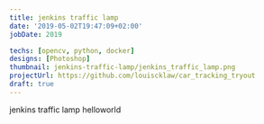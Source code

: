 ```yaml
---
title: jenkins traffic lamp
date: '2019-05-02T19:47:09+02:00'
jobDate: 2019

techs: [opencv, python, docker]
designs: [Photoshop]
thumbnail: jenkins-traffic-lamp/jenkins_traffic_lamp.png
projectUrl: https://github.com/louiscklaw/car_tracking_tryout
draft: true
---
```


jenkins traffic lamp helloworld
